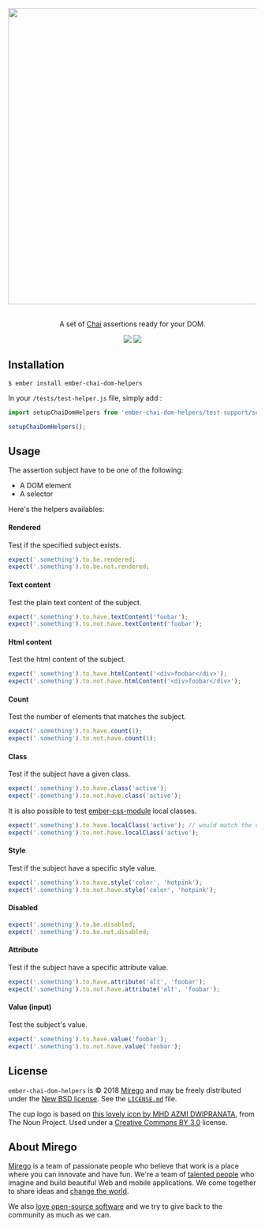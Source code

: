 <div align="center">
  <img src="https://user-images.githubusercontent.com/11348/55554933-09cb5a00-56b2-11e9-828d-e3cd6104f596.png" width="600" />
  <p><br />A set of <a href="https://www.chaijs.com">Chai</a> assertions ready for your DOM.</p>
  <p>
    <a href="https://travis-ci.com/mirego/ember-chai-dom-helpers"><img src="https://travis-ci.com/mirego/ember-chai-dom-helpers.svg?branch=master" /></a>
    <a href="https://www.npmjs.com/package/ember-chai-dom-helpers"><img src="https://img.shields.io/npm/v/ember-chai-dom-helpers.svg" /></a>
  </p>
</div>

## Installation

```shell
$ ember install ember-chai-dom-helpers
```

In your `/tests/test-helper.js` file, simply add :

```js
import setupChaiDomHelpers from 'ember-chai-dom-helpers/test-support/setup';

setupChaiDomHelpers();
```

## Usage

The assertion subject have to be one of the following:
- A DOM element
- A selector

Here's the helpers availables:

#### Rendered

Test if the specified subject exists.

```js
expect('.something').to.be.rendered;
expect('.something').to.be.not.rendered;
```

#### Text content

Test the plain text content of the subject.

```js
expect('.something').to.have.textContent('foobar');
expect('.something').to.not.have.textContent('foobar');
```


#### Html content

Test the html content of the subject.

```js
expect('.something').to.have.htmlContent('<div>foobar</div>');
expect('.something').to.not.have.htmlContent('<div>foobar</div>');
```

#### Count

Test the number of elements that matches the subject.

```js
expect('.something').to.have.count(1);
expect('.something').to.not.have.count(1);
```

#### Class

Test if the subject have a given class.

```js
expect('.something').to.have.class('active');
expect('.something').to.not.have.class('active');
```

It is also possible to test [ember-css-module](https://github.com/salsify/ember-css-modules) local classes.

```js
expect('.something').to.have.localClass('active'); // would match the class '_active_q1w2e3'
expect('.something').to.not.have.localClass('active');
```

#### Style

Test if the subject have a specific style value.

```js
expect('.something').to.have.style('color', 'hotpink');
expect('.something').to.not.have.style('color', 'hotpink');
```

#### Disabled

```js
expect('.something').to.be.disabled;
expect('.something').to.be.not.disabled;
```

#### Attribute

Test if the subject have a specific attribute value.

```js
expect('.something').to.have.attribute('alt', 'foobar');
expect('.something').to.not.have.attribute('alt', 'foobar');
```

#### Value (input)

Test the subject's value.

```js
expect('.something').to.have.value('foobar');
expect('.something').to.not.have.value('foobar');
```


## License

`ember-chai-dom-helpers` is © 2018 [Mirego](http://www.mirego.com) and may be freely distributed under the [New BSD license](http://opensource.org/licenses/BSD-3-Clause).
See the [`LICENSE.md`](https://github.com/mirego/ember-chai-dom-helpers/blob/master/LICENSE.md) file.

The cup logo is based on [this lovely icon by MHD AZMI DWIPRANATA](https://thenounproject.com/term/tea-cup/2158540), from The Noun Project. Used under a [Creative Commons BY 3.0](http://creativecommons.org/licenses/by/3.0/) license.

## About Mirego

[Mirego](http://mirego.com) is a team of passionate people who believe that work is a place where you can innovate and have fun. We're a team of [talented people](http://life.mirego.com) who imagine and build beautiful Web and mobile applications. We come together to share ideas and [change the world](http://mirego.org).

We also [love open-source software](http://open.mirego.com) and we try to give back to the community as much as we can.
